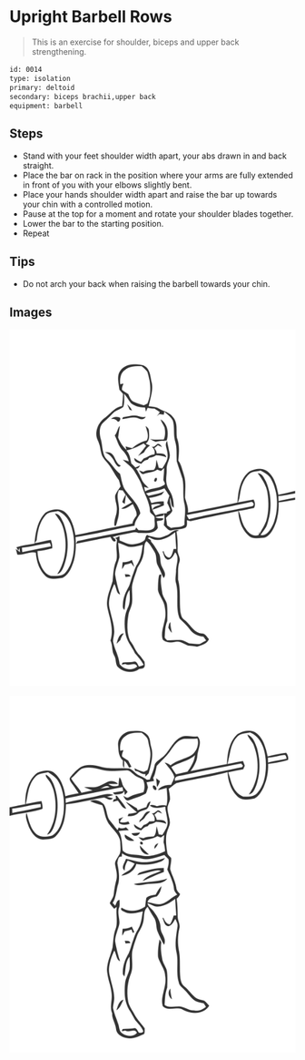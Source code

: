 # Upright Barbell Rows
> This is an exercise for shoulder, biceps and upper back strengthening.

``` 
id: 0014 
type: isolation 
primary: deltoid 
secondary: biceps brachii,upper back 
equipment: barbell 
``` 

## Steps

 - Stand with your feet shoulder width apart, your abs drawn in and back straight.
 - Place the bar on rack in the position where your arms are fully extended in front of you with your elbows slightly bent.
 - Place your hands shoulder width apart and raise the bar up towards your chin with a controlled motion.
 - Pause at the top for a moment and rotate your shoulder blades together.
 - Lower the bar to the starting position.
 - Repeat

## Tips

 - Do not arch your back when raising the barbell towards your chin.

## Images

![](./../svg/0014-relaxation.svg)

![](./../svg/0014-tension.svg)
